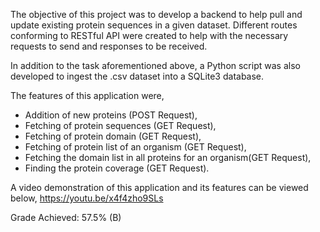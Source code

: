 The objective of this project was to develop a backend to help pull and update existing protein sequences in a given dataset. Different routes
conforming to RESTful API were created to help with the necessary requests to send and responses to be received.

In addition to the task aforementioned above, a Python script was also developed to ingest the .csv dataset into a SQLite3 database.

The features of this application were,
- Addition of new proteins (POST Request),
- Fetching of protein sequences (GET Request),
- Fetching of protein domain (GET Request),
- Fetching of protein list of an organism (GET Request),
- Fetching the domain list in all proteins for an organism(GET Request),
- Finding the protein coverage (GET Request).

A video demonstration of this application and its features can be viewed below,
https://youtu.be/x4f4zho9SLs


Grade Achieved: 57.5% (B)

